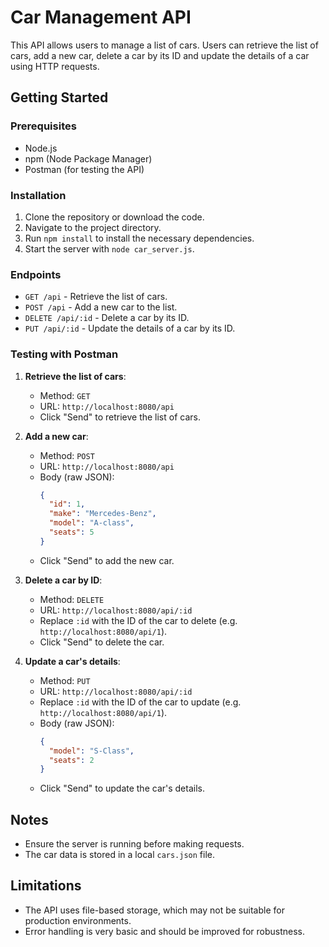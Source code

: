 # Car Management API

This API allows users to manage a list of cars. Users can retrieve the list of cars, add a new car, delete a car by its ID and update the details of a car using HTTP requests.

## Getting Started

### Prerequisites

- Node.js
- npm (Node Package Manager)
- Postman (for testing the API)

### Installation

1. Clone the repository or download the code.
2. Navigate to the project directory.
3. Run `npm install` to install the necessary dependencies.
4. Start the server with `node car_server.js`.

### Endpoints

- `GET /api` - Retrieve the list of cars.
- `POST /api` - Add a new car to the list.
- `DELETE /api/:id` - Delete a car by its ID.
- `PUT /api/:id` - Update the details of a car by its ID.

### Testing with Postman

1. **Retrieve the list of cars**:

   - Method: `GET`
   - URL: `http://localhost:8080/api`
   - Click "Send" to retrieve the list of cars.

2. **Add a new car**:

   - Method: `POST`
   - URL: `http://localhost:8080/api`
   - Body (raw JSON):
     ```json
     {
       "id": 1,
       "make": "Mercedes-Benz",
       "model": "A-class",
       "seats": 5
     }
     ```
   - Click "Send" to add the new car.

3. **Delete a car by ID**:

   - Method: `DELETE`
   - URL: `http://localhost:8080/api/:id`
   - Replace `:id` with the ID of the car to delete (e.g. `http://localhost:8080/api/1`).
   - Click "Send" to delete the car.

4. **Update a car's details**:
   - Method: `PUT`
   - URL: `http://localhost:8080/api/:id`
   - Replace `:id` with the ID of the car to update (e.g. `http://localhost:8080/api/1`).
   - Body (raw JSON):
     ```json
     {
       "model": "S-Class",
       "seats": 2
     }
     ```
   - Click "Send" to update the car's details.

## Notes

- Ensure the server is running before making requests.
- The car data is stored in a local `cars.json` file.

## Limitations

- The API uses file-based storage, which may not be suitable for production environments.
- Error handling is very basic and should be improved for robustness.
